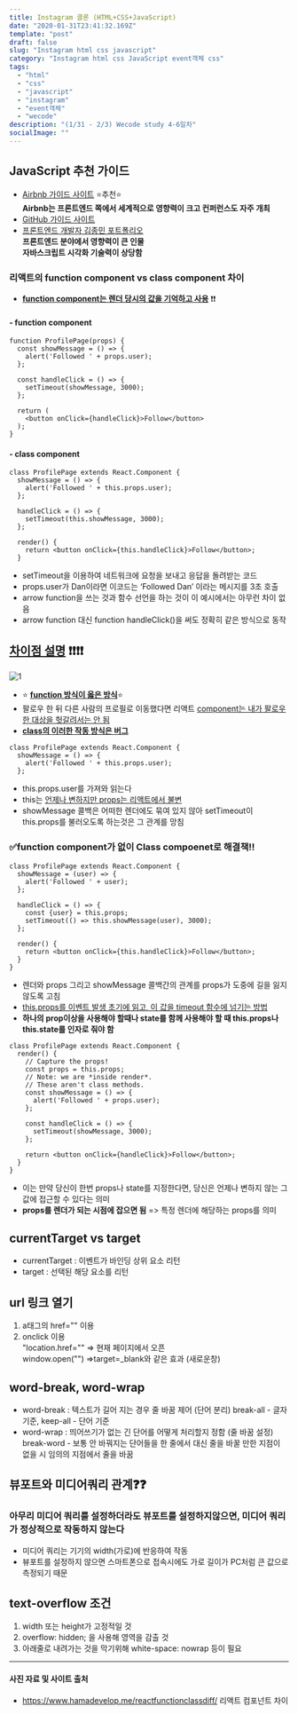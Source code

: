 ```yaml
---
title: Instagram 클론 (HTML+CSS+JavaScript)
date: "2020-01-31T23:41:32.169Z"
template: "post"
draft: false
slug: "Instagram html css javascript"
category: "Instagram html css JavaScript event객체 css"
tags:
  - "html"
  - "css"
  - "javascript"
  - "instagram"
  - "event객체"
  - "wecode"
description: "(1/31 - 2/3) Wecode study 4-6일차"
socialImage: ""
---
```


## JavaScript 추천 가이드

- [Airbnb 가이드 사이트](https://github.com/airbnb/javascript) ⭐추천⭐  
  **Airbnb는 프론트엔드 쪽에서 세계적으로 영향력이 크고 컨퍼런스도 자주 개최**
- [GitHub 가이드 사이트](https://google.github.io/styleguide/htmlcssguide.html)
- [프론트엔드 개발자 김종민 포트폴리오](https://docs.google.com/presentation/d/1a691zZsgQMZBftHI3RJpgy8CqYtTQi8ZSe3SMgU6Tac/edit#slide=id.g75ac57a38d_0_63)  
  **프론트엔드 분야에서 영향력이 큰 인물**  
  **자바스크립트 시각화 기술력이 상당함**

### 리액트의 function component vs class component 차이

- **<u>function component는 렌더 당시의 값을 기억하고 사용</u>** ❗❗

#### - function component

```
function ProfilePage(props) {
  const showMessage = () => {
    alert('Followed ' + props.user);
  };

  const handleClick = () => {
    setTimeout(showMessage, 3000);
  };

  return (
    <button onClick={handleClick}>Follow</button>
  );
}
```

#### - class component

```
class ProfilePage extends React.Component {
  showMessage = () => {
    alert('Followed ' + this.props.user);
  };

  handleClick = () => {
    setTimeout(this.showMessage, 3000);
  };

  render() {
    return <button onClick={this.handleClick}>Follow</button>;
  }
```

- setTimeout을 이용하여 네트워크에 요청을 보내고 응답을 돌려받는 코드
- props.user가 Dan이라면 이코드는 ‘Followed Dan’ 이라는 메시지를 3초 호출
- arrow function을 쓰는 것과 함수 선언을 하는 것이 이 예시에서는 아무런 차이 없음
- arrow function 대신 function handleClick()을 써도 정확히 같은 방식으로 동작

## <u>차이점 설명</u> ❗❗❗❗

![1](https://overreacted.io/386a449110202d5140d67336a0ade5a0/bug.gif)

- ⭐ <u>**function 방식이 옳은 방식**</u>⭐
- 팔로우 한 뒤 다른 사람의 프로필로 이동했다면 리액트 <u>component는 내가 팔로우한 대상을 헛갈려서는 안 됨</u>
- <u>**class의 이러한 작동 방식은 버그**</u>

```
class ProfilePage extends React.Component {
  showMessage = () => {
    alert('Followed ' + this.props.user);
  };
```

- this.props.user를 가져와 읽는다
- this는 <u>언제나 변하지만 props는 리액트에서 불변</u>
- showMessage 콜백은 어떠한 렌더에도 묶여 있지 않아 setTimeout이 this.props를 불러오도록 하는것은 그 관계를 망침

### ✅function component가 없이 Class compoenet로 해결책!!

```
class ProfilePage extends React.Component {
  showMessage = (user) => {
    alert('Followed ' + user);
  };

  handleClick = () => {
    const {user} = this.props;
    setTimeout(() => this.showMessage(user), 3000);
  };

  render() {
    return <button onClick={this.handleClick}>Follow</button>;
  }
}
```

- 렌더와 props 그리고 showMessage 콜백간의 관계를 props가 도중에 길을 잃지 않도록 고침
- <u>this.props를 이벤트 발생 초기에 읽고, 이 값을 timeout 함수에 넘기는 방법</u>
- **하나의 prop이상을 사용해야 할때나 state를 함께 사용해야 할 때 this.props나 this.state를 인자로 줘야 함**

```
class ProfilePage extends React.Component {
  render() {
    // Capture the props!
    const props = this.props;
    // Note: we are *inside render*.
    // These aren't class methods.
    const showMessage = () => {
      alert('Followed ' + props.user);
    };

    const handleClick = () => {
      setTimeout(showMessage, 3000);
    };

    return <button onClick={handleClick}>Follow</button>;
  }
}
```

- 이는 만약 당신이 한번 props나 state를 지정한다면, 당신은 언제나 변하지 않는 그 값에 접근할 수 있다는 의미
- **props를 렌더가 되는 시점에 잡으면 됨** => 특정 렌더에 해당하는 props를 의미

## currentTarget vs target

- currentTarget : 이벤트가 바인딩 상위 요소 리턴
- target : 선택된 해당 요소를 리턴

## url 링크 열기

1. a태그의 href="" 이용
2. onclick 이용  
   "location.href="" => 현재 페이지에서 오픈  
   window.open("") =>target=\_blank와 같은 효과 (새로운창)

## word-break, word-wrap

- word-break : 텍스트가 길어 지는 경우 줄 바꿈 제어 (단어 분리)
  break-all - 글자 기준, keep-all - 단어 기준
- word-wrap : 띄어쓰기가 없는 긴 단어를 어떻게 처리할지 정함 (줄 바꿈 설정)
  break-word - 보통 안 바꿔지는 단어들을 한 줄에서 대신 줄을 바꿀 만한 지점이 없을 시 임의의 지점에서 줄을 바꿈

## 뷰포트와 미디어쿼리 관계❓❓

### 아무리 미디어 쿼리를 설정하더라도 뷰포트를 설정하지않으면, 미디어 쿼리가 정상적으로 작동하지 않는다

- 미디어 쿼리는 기기의 width(가로)에 반응하여 작동
- 뷰포트를 설정하지 않으면 스마트폰으로 접속시에도 가로 길이가 PC처럼 큰 값으로 측정되기 때문

## text-overflow 조건

1. width 또는 height가 고정적일 것
2. overflow: hidden; 을 사용해 영역을 감출 것
3. 아래줄로 내려가는 것을 막기위해 white-space: nowrap 등이 필요

---

#### 사진 자료 및 사이트 출처

- https://www.hamadevelop.me/reactfunctionclassdiff/
  리액트 컴포넌트 차이

```

```
